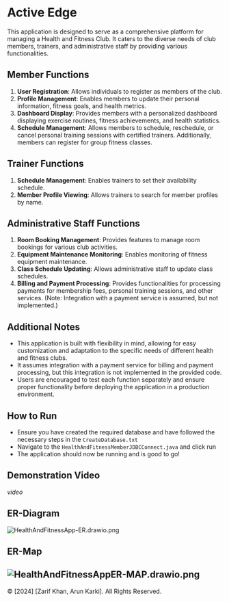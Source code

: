 # Active Edge

This application is designed to serve as a comprehensive platform for managing a Health and Fitness Club. It caters to the diverse needs of club members, trainers, and administrative staff by providing various functionalities.

## Member Functions

1. **User Registration**: Allows individuals to register as members of the club.
2. **Profile Management**: Enables members to update their personal information, fitness goals, and health metrics.
3. **Dashboard Display**: Provides members with a personalized dashboard displaying exercise routines, fitness achievements, and health statistics.
4. **Schedule Management**: Allows members to schedule, reschedule, or cancel personal training sessions with certified trainers. Additionally, members can register for group fitness classes.

## Trainer Functions

1. **Schedule Management**: Enables trainers to set their availability schedule.
2. **Member Profile Viewing**: Allows trainers to search for member profiles by name.

## Administrative Staff Functions

1. **Room Booking Management**: Provides features to manage room bookings for various club activities.
2. **Equipment Maintenance Monitoring**: Enables monitoring of fitness equipment maintenance.
3. **Class Schedule Updating**: Allows administrative staff to update class schedules.
4. **Billing and Payment Processing**: Provides functionalities for processing payments for membership fees, personal training sessions, and other services. (Note: Integration with a payment service is assumed, but not implemented.)

## Additional Notes

- This application is built with flexibility in mind, allowing for easy customization and adaptation to the specific needs of different health and fitness clubs.
- It assumes integration with a payment service for billing and payment processing, but this integration is not implemented in the provided code.
- Users are encouraged to test each function separately and ensure proper functionality before deploying the application in a production environment.

## How to Run
- Ensure you have created the required database and have followed the necessary steps in the ```CreateDatabase.txt```
- Navigate to the  ```HealthAndFitnessMemberJDBCConnect.java``` and click run
- The application should now be running and is good to go!

## Demonstration Video
_video_

## ER-Diagram

![HealthAndFitnessApp-ER.drawio.png](..%2F..%2F..%2F..%2F..%2F..%2F..%2FDesktop%2FHealthAndFitnessApp-ER.drawio.png)

## ER-Map
![HealthAndFitnessAppER-MAP.drawio.png](..%2F..%2F..%2F..%2F..%2F..%2F..%2FDesktop%2FHealthAndFitnessAppER-MAP.drawio.png)
---------------------------------------------------------------------
© [2024] [Zarif Khan, Arun Karki]. All Rights Reserved.
